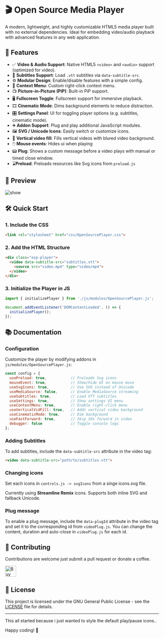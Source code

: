 # 🎬 Open Source Media Player

A modern, lightweight, and highly customizable HTML5 media player built with no external dependencies. Ideal for embedding video/audio playback with advanced features in any web application.

## 🚀 Features

- ✅ **Video & Audio Support**: Native HTML5 `<video>` and `<audio>` support (optimized for video).
- 📝 **Subtitles Support**: Load `.vtt` subtitles via `data-subtitle-src`.
- ⚙️ **Modular Design**: Enable/disable features with a simple config.
- 📜 **Context Menu**: Custom right-click context menu.
- 📺 **Picture-in-Picture (PiP)**: Built-in PiP support.
- 🖥️ **Fullscreen Toggle**: Fullscreen support for immersive playback.
- 🎞️ **Cinematic Mode**: Dims background elements to reduce distraction.
- 🎛️ **Settings Panel**: UI for toggling player options (e.g. subtitles, cinematic mode).
- ➕ **Addon Support**: Plug and play additional JavaScript modules.
- 🖼️ **SVG / Unicode Icons**: Easily switch or customize icons.
- 📱 **Vertical video fill**: Fills vertical videos with blured video background.
- 🖱️ **Mouse events**: Hides ui when playing
- 📟 **Plug**: Shows a custom message before a video plays with manual or timed close window.
- ⌛**Preload**: Preloads resources like Svg icons from `preload.js`

## 📸 Preview
![show](https://github.com/user-attachments/assets/04ec3ab0-eb2b-401a-924e-209732c358ea)


## 🛠️ Quick Start

### 1. Include the CSS

```html
<link rel="stylesheet" href="css/OpenSourcePlayer.css">
```

### 2. Add the HTML Structure

```html
<div class="osp-player">
  <video data-subtitle-src="subtitles.vtt">
    <source src="video.mp4" type="video/mp4">
  </video>
</div>
```

### 3. Initialize the Player in JS

```javascript
import { initializePlayer } from './js/modules/OpenSourcePlayer.js';

document.addEventListener('DOMContentLoaded', () => {
  initializePlayer();
});
```

## 📚 Documentation

### Configuration

Customize the player by modifying addons in `js/modules/OpenSourcePlayer.js`:

```javascript
const config = {
  usePreload: true,           // Preloads Svg icons
  mouseEvent: true,           // Show/hide UI on mouse move
  useSvgIcons: true,          // Use SVG instead of Unicode
  useMediaSource: false,      // Enable MediaSource streaming
  useSubtitles: true,         // Load VTT subtitles
  useSettings: true,          // Show settings UI menu
  useContextMenu: true,       // Enable right-click menu
  useVerticalVidFill: true,   // Adds vertical video background
  useCinematicMode: true,     // Dim background
  useFastForward: true,       // Skip 10s forward in video
  debugger: false             // Toggle console logs
};
```

### Adding Subtitles

To add subtitles, include the `data-subtitle-src` attribute in the video tag:

```html
<video data-subtitle-src="path/to/subtitles.vtt">
```

### Changing icons

Set each icons in `controls.js -> svgIcons` from a singe icons.svg file.

Currently using **Streamline Remix** icons. Supports both inline SVG and fallback Unicode.

### Plug message

To enable a plug message, include the `data-plugId` attribute in the video tag and set it to the corresponding id from `videoPlug.js`. You can change the content, duration and auto-close in `videoPlug.js` for each id.

## 🤝 Contributing

Contributions are welcome just submit a pull request or donate a coffee.

<a href='https://ko-fi.com/X8X11DTGJQ' target='_blank'><img height='36' style='border:0px;height:36px;' src='https://storage.ko-fi.com/cdn/kofi6.png?v=6' border='0' alt='Buy Me a Coffee at ko-fi.com' /></a>

## 📄 License

This project is licensed under the GNU General Public License - see the [LICENSE](LICENSE) file for details.

---
This all started because i just wanted to style the default play/pause icons..

Happy coding! 🎉

